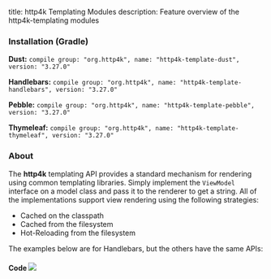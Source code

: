 title: http4k Templating Modules
description: Feature overview of the http4k-templating modules

### Installation (Gradle)
**Dust:** ```compile group: "org.http4k", name: "http4k-template-dust", version: "3.27.0"```

**Handlebars:** ```compile group: "org.http4k", name: "http4k-template-handlebars", version: "3.27.0"```

**Pebble:** ```compile group: "org.http4k", name: "http4k-template-pebble", version: "3.27.0"```

**Thymeleaf:** ```compile group: "org.http4k", name: "http4k-template-thymeleaf", version: "3.27.0"```

### About
The **http4k** templating API provides a standard mechanism for rendering using common templating libraries. Simply implement the `ViewModel` interface on a model class and pass it to the renderer to get a string. All of the implementations support view rendering using the following strategies:

* Cached on the classpath
* Cached from the filesystem
* Hot-Reloading from the filesystem

The examples below are for Handlebars, but the others have the same APIs:

#### Code  [<img class="octocat" src="/img/octocat-32.png"/>](https://github.com/http4k/http4k/blob/master/src/docs/guide/modules/templating/example.kt)

 <script src="https://gist-it.appspot.com/https://github.com/http4k/http4k/blob/master/src/docs/guide/modules/templating/example.kt"></script>
